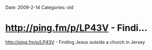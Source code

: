 Date: 2009-2-14
Categories: old

# http://ping.fm/p/LP43V - Findi...

<a href="http://ping.fm/p/LP43V" rel="nofollow">http://ping.fm/p/LP43V</a> - Finding Jesus outside a church in Jersey
